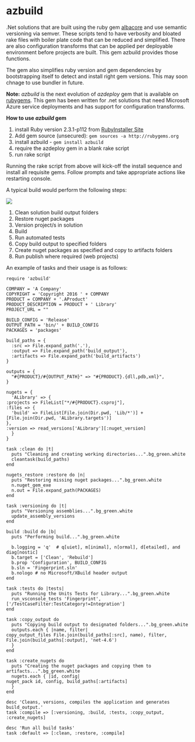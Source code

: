 azbuild
========

.Net solutions that are built using the ruby gem [albacore](https://github.com/Albacore/albacore) and use semantic versioning via semver. These scripts tend to have verbosity and bloated rake files with boiler plate code that can be reduced and simplified. There are also configuration transforms that can be applied per deployable environment before projects are built. This gem azbuild provides those functions.

The gem also simplifies ruby version and gem dependencies by bootstrapping itself to detect and install right gem versions. This may soon chnage to use bundler in future.

**Note:** _azbuild_ is the next evolution of _azdeploy_ gem that is available on [rubygems](http://rubygems.org). This gem has been written for .net solutions that need Microsoft Azure service deployments and has support for configuration transforms.

**How to use _azbuild_ gem**

1. install Ruby version 2.3.1-p112 from [RubyInstaller Site](http://rubyinstaller.org)
2. Add gem source (unsecured): `gem sources -a http://rubygems.org`
3. install azbuild - `gem install azbuild`
4. require the azdeploy gem in a blank rake script
5. run rake script

Running the rake script from above will kick-off the install sequence and install all requisite gems. Follow prompts and take appropriate actions like restarting console.

A typical build would perform the following steps:

![](https://github.com/subatta/azbuild/src/images/build_steps.png)

1. Clean solution build output folders
2. Restore nuget packages
3. Version project/s in solution
4. Build
5. Run automated tests
6. Copy build output to specified folders
7. Create nuget packages as specified and copy to artifacts folders
8. Run publish where required (web projects)

An example of tasks and their usage is as follows:

    require 'azbuild'
    
    COMPANY = 'A Company'
    COPYRIGHT = 'Copyright 2016 ' + COMPANY
    PRODUCT = COMPANY + '.AProduct'
    PRODUCT_DESCRIPTION = PRODUCT + ' Library'
    PROJECT_URL = ""
    
    BUILD_CONFIG = 'Release'
    OUTPUT_PATH = 'bin/' + BUILD_CONFIG
    PACKAGES = 'packages'
    
    build_paths = {
      :src => File.expand_path('.'),
      :output => File.expand_path('build_output'),
      :artifacts => File.expand_path('build_artifacts')
    }
    
    outputs = {
      "#{PRODUCT}/#{OUTPUT_PATH}" => "#{PRODUCT}.{dll,pdb,xml}",
    }
    
    nugets = {
      'ALibrary' => {
    :projects => FileList["*/#{PRODUCT}.csproj"],
    :files => {
      'build' => FileList[File.join(Dir.pwd, 'Lib/*')] + [File.join(Dir.pwd, 'ALibrary.targets')]
    },
    :version => read_versions['ALibrary'][:nuget_version]
      }
    }
    
    task :clean do |t|
      puts "Cleaning and creating working directories...".bg_green.white
      cleantask(build_paths)
    end
    
    nugets_restore :restore do |n|
      puts "Restoring missing nuget packages...".bg_green.white
      n.nuget_gem_exe
      n.out = File.expand_path(PACKAGES)
    end
    
    task :versioning do |t|
      puts "Versioning assemblies...".bg_green.white
      update_assembly_versions
    end
    
    build :build do |b|
      puts "Performing build...".bg_green.white
    
      b.logging = 'q'  # q[uiet], m[inimal], n[ormal], d[etailed], and diag[nostic]
      b.target = ['Clean', 'Rebuild']
      b.prop 'Configuration', BUILD_CONFIG
      b.sln = 'Fingerprint.sln'
      b.nologo # no Microsoft/XBuild header output
    end
    
    task :tests do |tests|
      puts "Running the Units Tests for Library...".bg_green.white
      run_vsconsole_tests 'Fingerprint', ['/TestCaseFilter:TestCategory!=Integration']
    end
    
    task :copy_output do
      puts "Copying build output to designated folders...".bg_green.white
      outputs.each { |name, filter|
    copy_output_files File.join(build_paths[:src], name), filter, File.join(build_paths[:output], 'net-4.6')
      }
    end
    
    task :create_nugets do
      puts "Creating the nuget packages and copying them to artifacts...".bg_green.white
      nugets.each { |id, config|
    nuget_pack id, config, build_paths[:artifacts]
      }
    end
    
    desc 'Cleans, versions, compiles the application and generates build_output.'
    task :compile => [:versioning, :build, :tests, :copy_output, :create_nugets]
    
    desc 'Run all build tasks'
    task :default => [:clean, :restore, :compile]
